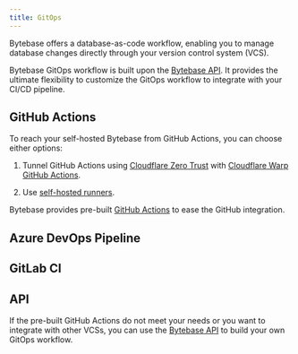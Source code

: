 ```yaml
---
title: GitOps
---
```


Bytebase offers a database-as-code workflow, enabling you to manage database changes directly through your version control system (VCS).

Bytebase GitOps workflow is built upon the [Bytebase API](/docs/api/overview). It provides the ultimate flexibility to customize the GitOps workflow to integrate with your CI/CD pipeline.

## GitHub Actions

<TutorialBlock url="/docs/tutorials/gitops-github-workflow/" title="Database GitOps with GitHub Actions" />

<HintBlock type="info">

To reach your self-hosted Bytebase from GitHub Actions, you can choose either options:

1. Tunnel GitHub Actions using [Cloudflare Zero Trust](https://developers.cloudflare.com/cloudflare-one/connections/connect-networks/) with [Cloudflare Warp GitHub Actions](https://github.com/marketplace/actions/setup-cloudflare-warp).

1. Use [self-hosted runners](https://docs.github.com/en/actions/hosting-your-own-runners/managing-self-hosted-runners/about-self-hosted-runners).

</HintBlock>

Bytebase provides pre-built [GitHub Actions](https://github.com/marketplace?query=bytebase&type=actions) to ease the GitHub integration.

## Azure DevOps Pipeline

<TutorialBlock url="/docs/tutorials/gitops-azure-devops-workflow/" title="Database GitOps with Azure DevOps Pipeline" />

## GitLab CI

<TutorialBlock url="/docs/tutorials/gitops-gitlab-workflow/" title="Database GitOps with GitLab CI" />

## API

If the pre-built GitHub Actions do not meet your needs or you want to integrate with other VCSs, you can use the [Bytebase API](/docs/api/overview) to build your own GitOps workflow.
